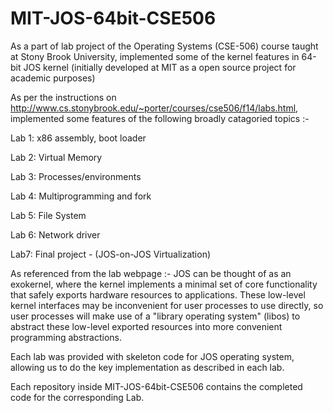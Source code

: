 MIT-JOS-64bit-CSE506
====================

As a part of lab project of the Operating Systems (CSE-506) course taught at Stony Brook University,  implemented some of the kernel features in 64-bit JOS kernel (initially developed at MIT as a open source project for academic purposes) 

As per the instructions on http://www.cs.stonybrook.edu/~porter/courses/cse506/f14/labs.html, implemented some features of the following broadly catagoried topics :-

Lab 1: x86 assembly, boot loader

Lab 2: Virtual Memory 

Lab 3: Processes/environments 

Lab 4: Multiprogramming and fork 

Lab 5: File System  

Lab 6: Network driver

Lab7: Final project - (JOS-on-JOS Virtualization)

As referenced from the lab webpage :- 
JOS can be thought of as an exokernel, where the kernel implements a minimal set of core functionality that safely exports hardware resources to applications. These low-level kernel interfaces may be inconvenient for user processes to use directly, so user processes will make use of a "library operating system" (libos) to abstract these low-level exported resources into more convenient programming abstractions.

Each lab was provided with skeleton code for JOS operating system, allowing us to do the key implementation as described in each lab.

Each repository inside MIT-JOS-64bit-CSE506 contains the completed code for the corresponding Lab.

